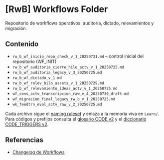# [RwB] Workflows Folder

Repositorio de workflows operativos: auditoría, dictado, relevamientos y migración.

## Contenido
- `rw_b_wf_inicio_repo_check_v_1_20250731.md` – control inicial del repositorio (WF_INIT)
- `rw_b_wf_auditoria_cierre_hilo_actv_v_1_20250725.md`
- `rw_b_wf_auditoria_legacy_v_3_20250725.md`
- `rw_b_wf_dictado_v_1.md`
- `rw_b_wf_relev_hilo_assets_v_1_20250729.md`
- `rw_b_wf_relevamiento_ideas_actv_v_1_20250725.md`
- `wf_cons_actv_transcripcion_raw_v_4_20250730_draft.md`
- `wf_migracion_final_legacy_rw_b_v_1_20250725.md`
- `wk_feedtrn_eval_actv_raw_v_2_20250725.md`

Cada archivo sigue el [naming ruleset](../template/naming/rw_b_naming_ruleset_v_2_20250727.md) y enlaza a la memoria viva en `Learn/`.
Para códigos y prefijos consulta el [glosario CODE v2](../kns/glossary/rw_b_glosario_code_v_2_20250729.md) y el [diccionario CODE_TRIGGERS v2](../rw_b_diccionario_code_triggers_v_2_20250729.md).

## Referencias
- [Changelog de Workflows](chg_log_wf_purgatorio_20250725.md)
